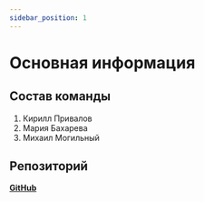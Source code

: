 ```yaml
---
sidebar_position: 1
---
```


# Основная информация

## Состав команды

1. Кирилл Привалов
2. Мария Бахарева
3. Михаил Могильный

## Репозиторий 

**[GitHub](https://github.com/hellkirl/ITMO-ICT-Networks-Administration)**